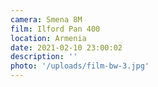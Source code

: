 ```yaml
---
camera: Smena 8M
film: Ilford Pan 400
location: Armenia
date: 2021-02-10 23:00:02
description: ''
photo: '/uploads/film-bw-3.jpg'
---
```

